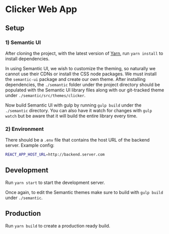 # Clicker Web App

## Setup

### 1) Semantic UI
After cloning the project, with the latest version of [Yarn](https://yarnpkg.com), run `yarn install` to install dependencies.

In using Semantic UI, we wish to customize the theming, so naturally we cannot use their CDNs or install the CSS node packages. We must install the `semantic-ui` package and create our own theme. After installing dependencies, the `./semantic` folder under the project directory should be populated with the Semantic UI library files along with our git-tracked theme under `./semantic/src/themes/clicker`.

Now build Semantic UI with gulp by running `gulp build` under the `./semantic` directory. You can also have it watch for changes with `gulp watch` but be aware that it will build the entire library every time.

### 2) Environment
There should be a `.env` file that contains the host URL of the backend server. Example config:
```bash
REACT_APP_HOST_URL=http://backend.server.com
```

## Development
Run `yarn start` to start the development server.

Once again, to edit the Semantic themes make sure to build with `gulp build` under `./semantic`.

## Production
Run `yarn build` to create a production ready build.
